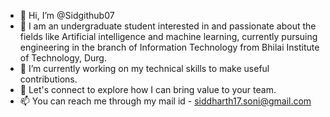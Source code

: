 - 👋 Hi, I’m @Sidgithub07
- 👀 I am an undergraduate student interested in and passionate about the fields like Artificial intelligence and machine learning, currently pursuing engineering in the branch of Information Technology from Bhilai Institute of Technology, Durg.
- 🌱 I’m currently working on my technical skills to make useful contributions. 
- 💞️ Let's connect to explore how I can bring value to your team.
- 📫 You can reach me through my mail id - siddharth17.soni@gmail.com

<!---
Sidgithub07/Sidgithub07 is a ✨ special ✨ repository because its `README.md` (this file) appears on your GitHub profile.
You can click the Preview link to take a look at your changes.
--->
